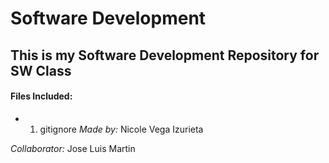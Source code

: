 # Software Development

## This is my Software Development Repository for SW Class

#### Files Included:
* 1. gitignore
_Made by:_ Nicole Vega Izurieta

_Collaborator:_ Jose Luis Martin 

